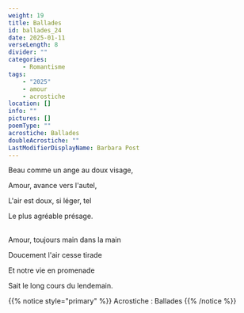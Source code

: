 ```yaml
---
weight: 19
title: Ballades
id: ballades_24
date: 2025-01-11
verseLength: 8
divider: ""
categories:
    - Romantisme
tags:
    - "2025"
    - amour
    - acrostiche
location: []
info: ""
pictures: []
poemType: ""
acrostiche: Ballades
doubleAcrostiche: ""
LastModifierDisplayName: Barbara Post
---
```

Beau comme un ange au doux visage,

Amour, avance vers l'autel,

L'air est doux, si léger, tel

Le plus agréable présage.

 \
Amour, toujours main dans la main

Doucement l'air cesse tirade

Et notre vie en promenade

Sait le long cours du lendemain.

<!-- FM:Snippet:Start data:{"id":"_simpleNotice","fields":[{"name":"content","value":"Acrostiche : Ballades"}]} -->
{{% notice style="primary" %}}
Acrostiche : Ballades
{{% /notice %}}
<!-- FM:Snippet:End -->